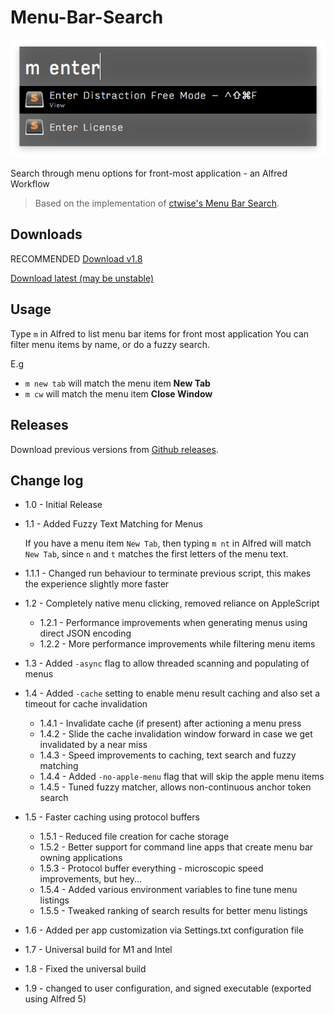 # Menu-Bar-Search

![logo](menu-search.png)

Search through menu options for front-most application - an Alfred Workflow

> Based on the implementation of [ctwise's Menu Bar Search](https://www.alfredforum.com/topic/1993-menu-search/).

## Downloads

RECOMMENDED
[Download v1.8](https://github.com/BenziAhamed/Menu-Bar-Search/raw/v1.8/Menu%20Bar%20Search.alfredworkflow)

[Download latest (may be unstable)](https://github.com/BenziAhamed/Menu-Bar-Search/raw/master/Menu%20Bar%20Search.alfredworkflow)

## Usage

Type `m` in Alfred to list menu bar items for front most application
You can filter menu items by name, or do a fuzzy search.

E.g

- `m new tab` will match the menu item **New Tab**
- `m cw` will match the menu item **Close Window**

## Releases

Download previous versions from [Github releases](https://github.com/BenziAhamed/Menu-Bar-Search/releases).

## Change log

- 1.0 - Initial Release
- 1.1 - Added Fuzzy Text Matching for Menus

  If you have a menu item `New Tab`, then typing `m nt` in Alfred will match `New Tab`, since `n` and `t` matches the first letters of the menu text.

- 1.1.1 - Changed run behaviour to terminate previous script, this makes the experience slightly more faster
- 1.2 - Completely native menu clicking, removed reliance on AppleScript
  - 1.2.1 - Performance improvements when generating menus using direct JSON encoding
  - 1.2.2 - More performance improvements while filtering menu items
- 1.3 - Added `-async` flag to allow threaded scanning and populating of menus
- 1.4 - Added `-cache` setting to enable menu result caching and also set a timeout for cache invalidation
  - 1.4.1 - Invalidate cache (if present) after actioning a menu press
  - 1.4.2 - Slide the cache invalidation window forward in case we get invalidated by a near miss
  - 1.4.3 - Speed improvements to caching, text search and fuzzy matching
  - 1.4.4 - Added `-no-apple-menu` flag that will skip the apple menu items
  - 1.4.5 - Tuned fuzzy matcher, allows non-continuous anchor token search
- 1.5 - Faster caching using protocol buffers
  - 1.5.1 - Reduced file creation for cache storage
  - 1.5.2 - Better support for command line apps that create menu bar owning applications
  - 1.5.3 - Protocol buffer everything - microscopic speed improvements, but hey...
  - 1.5.4 - Added various environment variables to fine tune menu listings
  - 1.5.5 - Tweaked ranking of search results for better menu listings
- 1.6 - Added per app customization via Settings.txt configuration file
- 1.7 - Universal build for M1 and Intel
- 1.8 - Fixed the universal build
- 1.9 - changed to user configuration, and signed executable (exported using Alfred 5)
